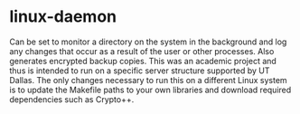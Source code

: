 # linux-daemon
Can be set to monitor a directory on the system in the background and log any changes that occur as a result of the user or other processes. Also generates encrypted backup copies. This was an academic project and thus is intended to run on a specific server structure supported by UT Dallas. The only changes necessary to run this on a different Linux system is to update the Makefile paths to your own libraries and download required dependencies such as Crypto++.
